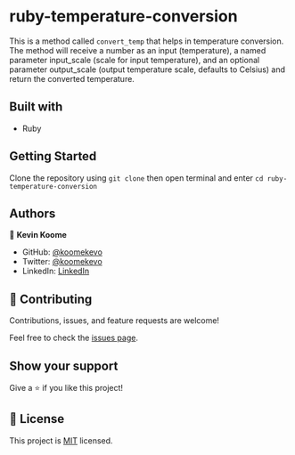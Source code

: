 # ruby-temperature-conversion

This is a method called `convert_temp` that helps in temperature conversion. The method will receive a number as an input (temperature), a named parameter input_scale (scale for input temperature), and an optional parameter output_scale (output temperature scale, defaults to Celsius) and return the converted temperature.

## Built with

- Ruby

## Getting Started

Clone the repository using `git clone` then open terminal and enter `cd ruby-temperature-conversion`

## Authors

👤 **Kevin Koome**

- GitHub: [@koomekevo](https://github.com/koomekevo)
- Twitter: [@koomekevo](https://twitter.com/koomekevo)
- LinkedIn: [LinkedIn](https://ke.linkedin.com/in/kevin-koome-aab84186)

## 🤝 Contributing

Contributions, issues, and feature requests are welcome!

Feel free to check the [issues page](../../issues/).

## Show your support

Give a ⭐️ if you like this project!

## 📝 License

This project is [MIT](./MIT.md) licensed.
